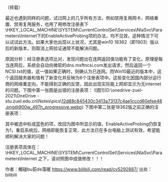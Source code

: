 （转载）

最近也遇到同样的问题，试过网上的几乎所有方法，例如禁用复用网卡、网络重置、禁用复用服务，也用了用修改注册表下\HKEY_LOCAL_MACHINE\SYSTEM\CurrentControlSet\Services\NlaSvc\Parameters\Internet下的EnableActiveProbing项的办法，均不见效，这种情况下可以试试此方法。如果大家也出现以上状况，尤其是win10 18362（即1903）版以后的新版本，则取消上网验证通常不能解决问题。

原因分析：经注册表选项比对，发现问题出在连网返回值功能有了变化。原理是每当连网后，系统会自动向微软的dns.msftncsi.com发出请求，然后返回一个NCSI.txt的值，这一值如果正确时，则确认为已连网。而Win10最近的版本中，这个返回服务器和值有了新变化并反映为6个注册表项中。这些变化因国内部分运行商的网络重定向，不能得到正确的反馈，因此出现实际能上网却显示为无internet的问题。下图中第一张图是出错的注册表项：
![图1](D:\onedrive-zuel-2021\OneDrive - stu.zuel.edu.cn\Notes\pics\12d88c845430c3413a73137c4ae1cccd60efee48.png@900w_497h_progressive.webp)
下图中第二张是18362版之前正确的注册表项：

其中被选中标成蓝色的项，改回为图中所显示的值，EnableActiveProbing仍恢复为1，重启系统后，网络即能恢复正常，此方法已在多台电脑上测试有效，希望能顺利解决大家的问题！

注册表项具体在：\HKEY_LOCAL_MACHINE\SYSTEM\CurrentControlSet\Services\NlaSvc\Parameters\Internet 之下，请对照图中成值修改！！！ 


作者：觸碰bu菿de薀暖 https://www.bilibili.com/read/cv5292887/ 出处：bilibili